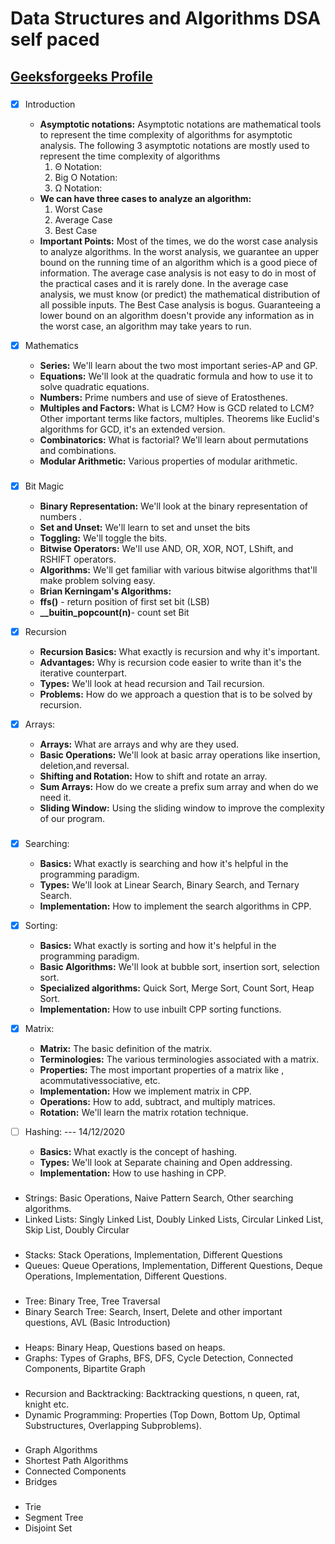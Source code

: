 # Data Structures and Algorithms DSA self paced

##  [Geeksforgeeks Profile](https://auth.geeksforgeeks.org/user/tusharnikam/practice/)

### 
  - [x] Introduction
      - **Asymptotic notations:** Asymptotic notations are mathematical tools to represent the time complexity of algorithms for asymptotic analysis. The following 3 asymptotic notations are mostly used to represent the time complexity of algorithms
         1) Θ Notation: 
         2) Big O Notation: 
         3) Ω Notation: 
      - **We can have three cases to analyze an algorithm:**
          1) Worst Case
          2) Average Case
          3) Best Case
      - **Important Points:**
              Most of the times, we do the worst case analysis to analyze algorithms. In the worst analysis, we guarantee an upper bound on the running time of an algorithm which is a good piece of information.
              The average case analysis is not easy to do in most of the practical cases and it is rarely done. In the average case analysis, we must know (or predict) the mathematical distribution of all possible inputs.
              The Best Case analysis is bogus. Guaranteeing a lower bound on an algorithm doesn't provide any information as in the worst case, an algorithm may take years to run.
              
  - [x] Mathematics
      - **Series:** We'll learn about the two most important series-AP and GP.
      - **Equations:** We'll look at the quadratic formula and how to use it to solve quadratic equations.
      - **Numbers:** Prime numbers and use of sieve of Eratosthenes.
      - **Multiples and Factors:** What is LCM? How is GCD related to LCM? Other important terms like factors, multiples. Theorems like Euclid's algorithms for GCD, it's an extended version.
      - **Combinatorics:** What is factorial? We'll learn about permutations and combinations.
      - **Modular Arithmetic:** Various properties of modular arithmetic.

###  
  - [x] Bit Magic
  
      - **Binary Representation:** We'll look at the binary representation of numbers .
      - **Set and Unset:** We'll learn to set and unset the bits
      - **Toggling:** We'll toggle the bits.
      - **Bitwise Operators:** We'll use AND, OR, XOR, NOT, LShift, and RSHIFT operators.
      - **Algorithms:** We'll get familiar with various bitwise algorithms that'll make problem solving easy.
      - **Brian Kerningam's Algorithms:**
      - **ffs()** - return position of first set bit (LSB)
      - **__buitin_popcount(n)**- count set Bit 


  - [x] Recursion
      - **Recursion Basics:** What exactly is recursion and why it's important.
      - **Advantages:** Why is recursion code easier to write than it's the iterative counterpart.
      - **Types:** We'll look at head recursion and Tail recursion.
      - **Problems:** How do we approach a question that is to be solved by recursion.
      
  - [x] Arrays: 
      - **Arrays:** What are arrays and why are they used.
      - **Basic Operations:** We'll look at basic array operations like insertion, deletion,and reversal.
      - **Shifting and Rotation:** How to shift and rotate an array.
      - **Sum Arrays:** How do we create a prefix sum array and when do we need it.
      - **Sliding Window:** Using the sliding window to improve the complexity of our program.

      
###  
  - [x] Searching:   
  
      - **Basics:** What exactly is searching and how it's helpful in the programming paradigm.
      - **Types:** We'll look at Linear Search, Binary Search, and Ternary Search.
      -  **Implementation:** How to implement the search algorithms in CPP.
      
  - [x] Sorting:
  
      - **Basics:** What exactly is sorting and how it's helpful in the programming paradigm.
      - **Basic Algorithms:** We'll look at bubble sort, insertion sort, selection sort.
      -  **Specialized algorithms:** Quick Sort, Merge Sort, Count Sort, Heap Sort.
      -  **Implementation:** How to use inbuilt CPP sorting functions.
      
  - [x] Matrix: 
  
    - **Matrix:** The basic definition of the matrix.
    - **Terminologies:** The various terminologies associated with a matrix.
    - **Properties:** The most important properties of a matrix like , acommutativessociative, etc.
    - **Implementation:** How we implement matrix in CPP.
    - **Operations:** How to add, subtract, and multiply matrices.
    - **Rotation:** We'll learn the matrix rotation technique.
      
  - [ ] Hashing:        ---  14/12/2020 
  
    - **Basics:** What exactly is the concept of hashing.
    - **Types:** We'll look at Separate chaining and Open addressing.
    - **Implementation:**  How to use hashing in CPP.

###  
  - Strings: Basic Operations, Naive Pattern Search, Other searching algorithms.
  - Linked Lists: Singly Linked List, Doubly Linked Lists, Circular Linked List, Skip List, Doubly Circular

###  
  - Stacks: Stack Operations, Implementation, Different Questions
  - Queues: Queue Operations, Implementation, Different Questions, Deque Operations, Implementation, Different Questions.

###  
  - Tree: Binary Tree, Tree Traversal
  - Binary Search Tree: Search, Insert, Delete and other important questions, AVL (Basic Introduction)

###  
  - Heaps: Binary Heap, Questions based on heaps.
  - Graphs: Types of Graphs, BFS, DFS, Cycle Detection, Connected Components, Bipartite Graph

###  
  - Recursion and Backtracking: Backtracking questions, n queen, rat, knight etc.
  - Dynamic Programming: Properties (Top Down, Bottom Up, Optimal Substructures, Overlapping Subproblems).

###  
  - Graph Algorithms
  - Shortest Path Algorithms
  - Connected Components
  - Bridges

###  
  - Trie
  - Segment Tree
  - Disjoint Set

